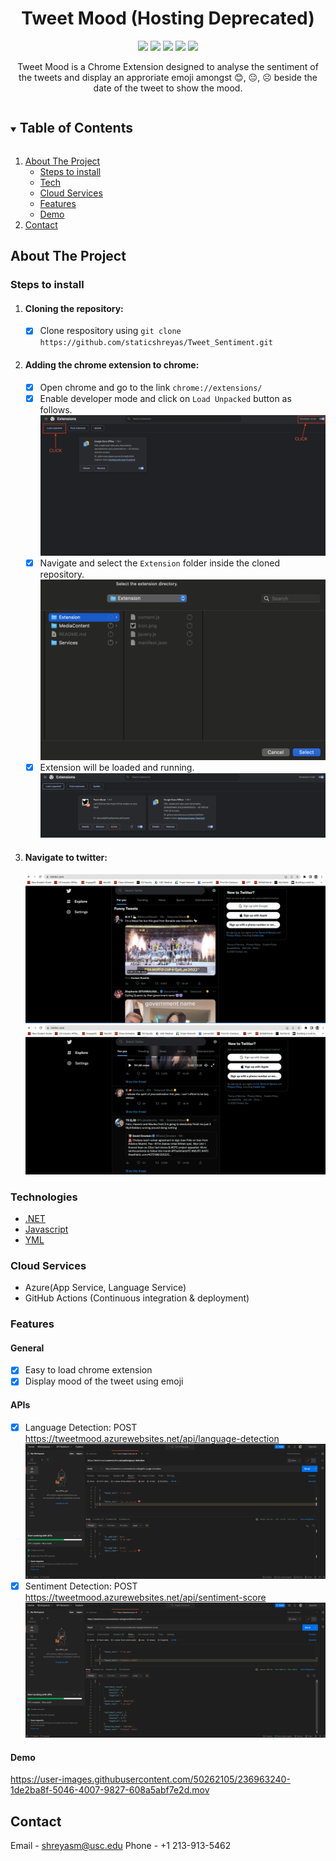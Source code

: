 <div align="center">
 
<h1 align="center">Tweet Mood (Hosting Deprecated)</h1>

[![](https://img.shields.io/badge/Backend_Made_with-.NET-red?style=for-the-badge&logo=.net)](#)
[![](https://img.shields.io/badge/Chrome_Extension_Made_with-Javascript-yellow?style=for-the-badge&logo=javascript)](#)
[![](https://img.shields.io/badge/IDE-Visual_Studio_Code-purple?style=for-the-badge&logo=visual-studio-code)](#)
[![](https://img.shields.io/badge/Hosted_On-Azure-blue.svg?style=for-the-badge&logo=microsoft-azure&logoColor=white)](#)
[![](https://img.shields.io/badge/CI/CD_Using-Github-black.svg?style=for-the-badge&logo=github&logoColor=white)](#)
</div>

<p align="center">
Tweet Mood is a Chrome Extension designed to analyse the sentiment of the tweets and display an approriate emoji amongst 😊, 😐, ☹️ beside the date of the tweet to show the mood.
</p>

<!-- TABLE OF CONTENTS -->
<details open="open">
  <summary><h2 style="display: inline-block">Table of Contents</h2></summary>
  <ol>
    <li>
      <a href="#about-the-project">About The Project</a>
      <ul>
      <li><a href="#steps-to-install">Steps to install</a></li>
        <li><a href="#technologies">Tech</a></li>
       <li><a href="#cloud-services">Cloud Services</a></li>
       <li><a href="#features">Features</a></li>
       <li><a href="#demo">Demo</a></li>
      </ul>
    </li>
    <li><a href="#contact">Contact</a></li>
  </ol>
</details>

<!-- ABOUT THE PROJECT -->
## About The Project

### Steps to install
1. #### Cloning the repository: 
   - [x] Clone respository using `git clone https://github.com/staticshreyas/Tweet_Sentiment.git` 

2. #### Adding the chrome extension to chrome:
   - [x] Open chrome and go to the link `chrome://extensions/`
   - [x] Enable developer mode and click on `Load Unpacked` button as follows.
    ![chrome](./MediaContent/Chrom-Ext.png)
   - [x] Navigate and select the `Extension` folder inside the cloned repository.
    ![chrome](./MediaContent/ext-folder.png)
    - [x] Extension will be loaded and running.
    ![chrome](./MediaContent/loaded-ext.png)

3. #### Navigate to twitter:
    ![tweets](./MediaContent/tweets1.png)
    ![tweets](./MediaContent/tweets2.png)
### Technologies

* [.NET](#)
* [Javascript](#)
* [YML](#)

### Cloud Services

* Azure(App Service, Language Service)
* GitHub Actions (Continuous integration & deployment)

### Features

#### General

- [x] Easy to load chrome extension
- [x] Display mood of the tweet using emoji

#### APIs

- [x] Language Detection: POST https://tweetmood.azurewebsites.net/api/language-detection
  ![api](./MediaContent/Language_Detection_Api.png)
- [x] Sentiment Detection: POST https://tweetmood.azurewebsites.net/api/sentiment-score
  ![api](./MediaContent/Sentiment_Score_Api.png)

<!-- DEMO -->
#### Demo

https://user-images.githubusercontent.com/50262105/236963240-1de2ba8f-5046-4007-9827-608a5abf7e2d.mov


<!-- CONTACT -->
## Contact

Email  - shreyasm@usc.edu
Phone - +1 213-913-5462
